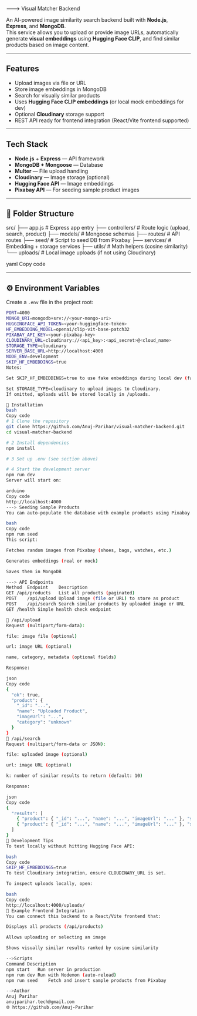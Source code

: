 ---> Visual Matcher Backend

An AI-powered image similarity search backend built with **Node.js**, **Express**, and **MongoDB**.  
This service allows you to upload or provide image URLs, automatically generate **visual embeddings** using **Hugging Face CLIP**, and find similar products based on image content.

---

## Features

- Upload images via file or URL  
- Store image embeddings in MongoDB  
- Search for visually similar products  
- Uses **Hugging Face CLIP embeddings** (or local mock embeddings for dev)  
- Optional **Cloudinary** storage support  
- REST API ready for frontend integration (React/Vite frontend supported)

---

##  Tech Stack

- **Node.js** + **Express** — API framework  
- **MongoDB + Mongoose** — Database  
- **Multer** — File upload handling  
- **Cloudinary** — Image storage (optional)  
- **Hugging Face API** — Image embeddings  
- **Pixabay API** — For seeding sample product images  

---

## 📂 Folder Structure

src/
├── app.js # Express app entry
├── controllers/ # Route logic (upload, search, product)
├── models/ # Mongoose schemas
├── routes/ # API routes
├── seed/ # Script to seed DB from Pixabay
├── services/ # Embedding + storage services
├── utils/ # Math helpers (cosine similarity)
└── uploads/ # Local image uploads (if not using Cloudinary)

yaml
Copy code

---

## ⚙️ Environment Variables

Create a `.env` file in the project root:

```bash
PORT=4000
MONGO_URI=mongodb+srv://<your-mongo-uri>
HUGGINGFACE_API_TOKEN=<your-huggingface-token>
HF_EMBEDDING_MODEL=openai/clip-vit-base-patch32
PIXABAY_API_KEY=<your-pixabay-key>
CLOUDINARY_URL=cloudinary://<api_key>:<api_secret>@<cloud_name>
STORAGE_TYPE=cloudinary
SERVER_BASE_URL=http://localhost:4000
NODE_ENV=development
SKIP_HF_EMBEDDINGS=true
Notes:

Set SKIP_HF_EMBEDDINGS=true to use fake embeddings during local dev (faster, no API cost).

Set STORAGE_TYPE=cloudinary to upload images to Cloudinary.
If omitted, uploads will be stored locally in /uploads.

🧩 Installation
bash
Copy code
# 1 Clone the repository
git clone https://github.com/Anuj-Parihar/visual-matcher-backend.git
cd visual-matcher-backend

# 2️ Install dependencies
npm install

# 3️ Set up .env (see section above)

# 4️ Start the development server
npm run dev
Server will start on:

arduino
Copy code
http://localhost:4000
---> Seeding Sample Products
You can auto-populate the database with example products using Pixabay images:

bash
Copy code
npm run seed
This script:

Fetches random images from Pixabay (shoes, bags, watches, etc.)

Generates embeddings (real or mock)

Saves them in MongoDB

---> API Endpoints
Method	Endpoint	Description
GET	/api/products	List all products (paginated)
POST	/api/upload	Upload image (file or URL) to store as product
POST	/api/search	Search similar products by uploaded image or URL
GET	/health	Simple health check endpoint

🔹 /api/upload
Request (multipart/form-data):

file: image file (optional)

url: image URL (optional)

name, category, metadata (optional fields)

Response:

json
Copy code
{
  "ok": true,
  "product": {
    "_id": "...",
    "name": "Uploaded Product",
    "imageUrl": "...",
    "category": "unknown"
  }
}
🔹 /api/search
Request (multipart/form-data or JSON):

file: uploaded image (optional)

url: image URL (optional)

k: number of similar results to return (default: 10)

Response:

json
Copy code
{
  "results": [
    { "product": { "_id": "...", "name": "...", "imageUrl": "..." }, "score": 0.89 },
    { "product": { "_id": "...", "name": "...", "imageUrl": "..." }, "score": 0.83 }
  ]
}
🧰 Development Tips
To test locally without hitting Hugging Face API:

bash
Copy code
SKIP_HF_EMBEDDINGS=true
To test Cloudinary integration, ensure CLOUDINARY_URL is set.

To inspect uploads locally, open:

bash
Copy code
http://localhost:4000/uploads/
🧾 Example Frontend Integration
You can connect this backend to a React/Vite frontend that:

Displays all products (/api/products)

Allows uploading or selecting an image

Shows visually similar results ranked by cosine similarity

-->Scripts
Command	Description
npm start	Run server in production
npm run dev	Run with Nodemon (auto-reload)
npm run seed	Fetch and insert sample products from Pixabay

-->Author
Anuj Parihar
anujparihar.tech@gmail.com
🌐 https://github.com/Anuj-Parihar

